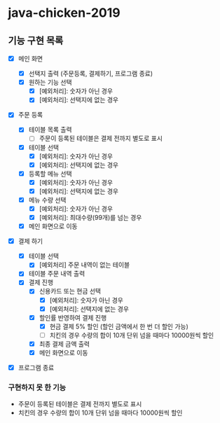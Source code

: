 # java-chicken-2019

## 기능 구현 목록

- [x] 메인 화면
    - [x] 선택지 출력 (주문등록, 결제하기, 프로그램 종료)
    - [x] 원하는 기능 선택
        - [x] [예외처리]: 숫자가 아닌 경우
        - [x] [예외처리]: 선택지에 없는 경우

- [x] 주문 등록
    - [x] 테이블 목록 출력
        - [ ] 주문이 등록된 테이블은 결제 전까지 별도로 표시
    - [x] 테이블 선택
        - [x] [예외처리]: 숫자가 아닌 경우
        - [x] [예외처리]: 선택지에 없는 경우
    - [x] 등록할 메뉴 선택
        - [x] [예외처리]: 숫자가 아닌 경우
        - [x] [예외처리]: 선택지에 없는 경우
    - [x] 메뉴 수량 선택
        - [x] [예외처리]: 숫자가 아닌 경우
        - [x] [예외처리]: 최대수량(99개)를 넘는 경우
    - [x] 메인 화면으로 이동

- [x] 결제 하기
    - [x] 테이블 선택
        - [x] [예외처리] 주문 내역이 없는 테이블
    - [x] 테이블 주문 내역 출력
    - [x] 결제 진행
        - [x] 신용카드 또는 현금 선택
            - [x] [예외처리]: 숫자가 아닌 경우
            - [x] [예외처리]: 선택지에 없는 경우
        - [x] 할인률 반영하여 결제 진행
            - [x] 현금 결제 5% 할인 (할인 금액에서 한 번 더 할인 가능)
            - [ ] 치킨의 경우 수량의 합이 10개 단위 넘을 때마다 10000원씩 할인
        - [x] 최종 결제 금액 출력
        - [x] 메인 화면으로 이동

- [x] 프로그램 종료


### 구현하지 못 한 기능

- 주문이 등록된 테이블은 결제 전까지 별도로 표시
- 치킨의 경우 수량의 합이 10개 단위 넘을 때마다 10000원씩 할인
